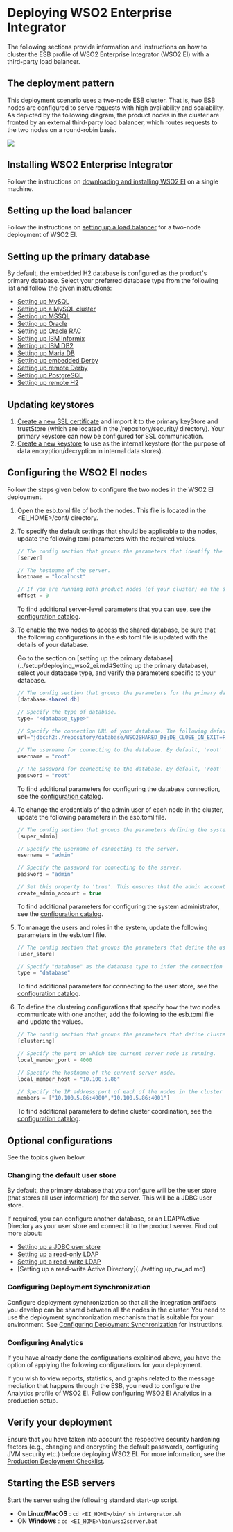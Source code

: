 # Deploying WSO2 Enterprise Integrator
The following sections provide information and instructions on how to cluster the ESB profile of WSO2 Enterprise Integrator (WSO2 EI) with a third-party load balancer.

## The deployment pattern

This deployment scenario uses a two-node ESB cluster. That is, two ESB nodes are configured to serve requests with high availability and scalability. As depicted by the following diagram, the product nodes in the cluster are fronted by an external third-party load balancer, which routes requests to the two nodes on a round-robin basis.

<a href=""><img src="../../assets/img/deployment_ei.png"></a>

## Installing WSO2 Enterprise Integrator

Follow the instructions on [downloading and installing WSO2 EI](../setup/install_in_vm.md) on a single machine.

## Setting up the load balancer

Follow the instructions on [setting up a load balancer](../setup/setting_up_lb.md) for a two-node deployment of WSO2 EI.

## Setting up the primary database

By default, the embedded H2 database is configured as the product's primary database. Select your preferred database type from the following list and follow the given instructions:

* [Setting up MySQL](../setup/db/setting-up-MySQL.md)
* [Setting up a MySQL cluster](../stup/db/setting-up-a-MySQL-Cluster.md)
* [Setting up MSSQL](../setup/db/setting-up-MSSQL.md)
* [Setting up Oracle](../setup/db/setting-up-Oracle.md)
* [Setting up Oracle RAC](../setup/db/setting-up-Orable-RAC.md)
* [Setting up IBM Informix](../setup/db/setting-up-IBM-Informix.md)
* [Setting up IBM DB2](../setup/db/setting-up-IBM-DB2.md)
* [Setting up Maria DB](../setup/db/setting-up-MariaDB.md)
* [Setting up embedded Derby](../setup/db/setting-up-Embedded-Derby.md)
* [Setting up remote Derby](../setup/db/setting-up-Remote-Derby.md)
* [Setting up PostgreSQL](../setup/db/setting-up-PostgreSQL.md)
* [Setting up remote H2](../setup/db/setting-up-Remote-H2.md)

## Updating keystores

1. [Create a new SSL certificate](../security/importing_ssl_certificate.md) and import it to the primary keyStore and trustStore (which are located in the /repository/security/ directory). Your primary keystore can now be configured for SSL communication.
2. [Create a new keystore](../security/creating_keystores.md) to use as the internal keystore (for the purpose of data encryption/decryption in internal data stores).

## Configuring the WSO2 EI nodes

Follow the steps given below to configure the two nodes in the WSO2 EI deployment.

1. Open the esb.toml file of both the nodes. This file is located in the <EI_HOME>/conf/ directory.
2. To specify the default settings that should be applicable to the nodes, update the following toml parameters with the required values.

    ```java
    // The config section that groups the parameters that identify the server.
    [server]

    // The hostname of the server.
    hostname = "localhost"

    // If you are running both product nodes (of your cluster) on the same VM, set a port offset for on the servers.
    offset = 0
    ```
   To find additional server-level parameters that you can use, see the [configuration catalog](../../setup/setting_up_lb/#configuring-the-load-balancer).

3. To enable the two nodes to access the shared database, be sure that the following configurations in the esb.toml file is updated with the details of your database.

    Go to the section on [setting up the primary database](../setup/deploying_wso2_ei.md#Setting up the primary database), select your database type, and verify the parameters specific to your database.

    ```Java
    // The config section that groups the parameters for the primary database that will be shared by both product nodes in the cluster.
    [database.shared.db]

    // Specify the type of database.
    type= "<database_type>"

    // Specify the connection URL of your database. The following default URL connects to the H2 database that is shipped with the product.
    url="jdbc:h2:./repository/database/WSO2SHARED_DB;DB_CLOSE_ON_EXIT=FALSE;LOCK_TIMEOUT=60000"

    // The username for connecting to the database. By default, 'root' is the MySQL username.
    username = "root"

    // The password for connecting to the database. By default, 'root' is the MySQL password.
    password = "root"

    ```

    To find additional parameters for configuring the database connection, see the [configuration catalog](../reference/config_catalog.md#connecting-to-the-user-store).

4. To change the credentials of the admin user of each node in the cluster, update the following parameters in the esb.toml file.
    ``` java
    // The config section that groups the parameters defining the system administrator.
    [super_admin]

    // Specify the username of connecting to the server.
    username = "admin"

    // Specify the password for connecting to the server.
    password = "admin"

    // Set this property to 'true'. This ensures that the admin account is created in the user store.
    create_admin_account = true
    ```

     To find additional parameters for configuring the system administrator, see the [configuration catalog](../reference/config_catalog.md#connecting-to-the-user-store).

 5. To manage the users and roles in the system, update the following parameters in the esb.toml file.
    ``` java
    // The config section that groups the parameters that define the user store (which is the shared DB in this example) connected to the server.
    [user_store]

    // Specify "database" as the database type to infer the connection details of your shared DB.
    type = "database"
    ```
    To find additional parameters for connecting to the user store, see the [configuration catalog](../reference/config_catalog.md#connecting-to-the-user-store).

 6. To define the clustering configurations that specify how the two nodes communicate with one another, add the following to the esb.toml file and update the values.
    ``` java
    // The config section that groups the parameters that define cluster coordination.
    [clustering]

    // Specify the port on which the current server node is running.
    local_member_port = 4000

    // Specify the hostname of the current server node.
    local_member_host = "10.100.5.86"

    // Specify the IP address:port of each of the nodes in the cluster as shown below. Be sure to use the same port number and hostname you specified above.
    members = ["10.100.5.86:4000","10.100.5.86:4001"]
    ```
    To find additional parameters to define cluster coordination, see the [configuration catalog](../../reference/ei_config_catalog#configuring-then).

## Optional configurations

See the topics given below.

### Changing the default user store
By default, the primary database that you configure will be the user store (that stores all user information) for the server. This will be a JDBC user store.

If required, you can configure another database, or an LDAP/Active Directory as your user store and connect it to the product server. Find out more about:

* [Setting up a JDBC user store](../setup/setting_up_jdbc_userstore.md)
* [Setting up a read-only LDAP](../setup/setting_up_ro_ldap.md)
* [Setting up a read-write LDAP](../setup/setting_up_rw_ldap.md)
* [Setting up a read-write Active Directory](../setting up_rw_ad.md)

### Configuring Deployment Synchronization

Configure deployment synchronization so that all the integration artifacts you develop can be shared between all the nodes in the cluster. You need to use the deployment synchronization mechanism that is suitable for your environment. See [Configuring Deployment Synchronization](../setup/deployment_synchronization.md) for instructions.

### Configuring Analytics

If you have already done the configurations explained above, you have the option of applying the following configurations for your deployment.

If you wish to view reports, statistics, and graphs related to the message mediation that happens through the ESB, you need to configure the Analytics profile of WSO2 EI. Follow configuring WSO2 EI Analytics in a production setup.

## Verify your deployment

Ensure that you have taken into account the respective security hardening factors (e.g., changing and encrypting the default passwords, configuring JVM security etc.) before deploying WSO2 EI. For more information, see the [Production Deployment Checklist](../setup/deployment_checklist.md).

## Starting the ESB servers

Start the server using the following standard start-up script.

* On **Linux/MacOS** : `cd <EI_HOME>/bin/ sh intergrator.sh`
* ON **Windows** : `cd <EI_HOME>\bin\wso2server.bat`
